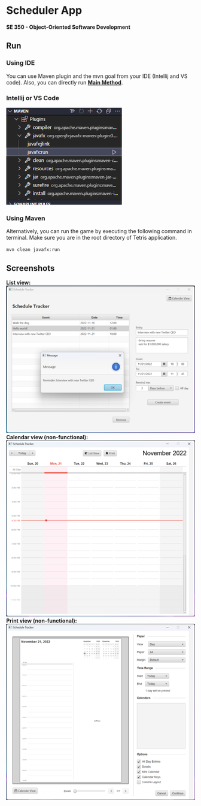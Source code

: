 Scheduler App
=============
**SE 350 - Object-Oriented Software Development**

## Run

### Using IDE
You can use Maven plugin and the mvn goal from your IDE (Intellij and VS code). Also, you can directly run 
[**Main Method**](/project/src/main/java/com/se350/scheduler/App.java).

### Intellij or VS Code

![img.png](demos/Screenshot_2022-11-14_134301.png)

### Using Maven

Alternatively, you can run the game by executing the following command in terminal. Make sure you are in the root directory of Tetris application.

`mvn clean javafx:run
`

## Screenshots
**List view:**
![img.png](demos/Screenshot172406.png)
**Calendar view (non-functional):**
![img.png](demos/Screenshot172327.png)
**Print view (non-functional):**
![img.png](demos/Screenshot172552.png)
